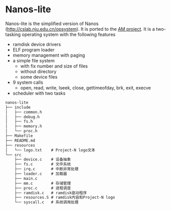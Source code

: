 # Nanos-lite

Nanos-lite is the simplified version of Nanos (http://cslab.nju.edu.cn/opsystem).
It is ported to the [AM project](https://github.com/NJU-ProjectN/abstract-machine.git).
It is a two-tasking operating system with the following features
* ramdisk device drivers
* ELF program loader
* memory management with paging
* a simple file system
  * with fix number and size of files
  * without directory
  * some device files
* 9 system calls
  * open, read, write, lseek, close, gettimeofday, brk, exit, execve
* scheduler with two tasks

```txt
nanos-lite
├── include
│   ├── common.h
│   ├── debug.h
│   ├── fs.h
│   ├── memory.h
│   └── proc.h
├── Makefile
├── README.md
├── resources
│   └── logo.txt    # Project-N logo文本
└── src
    ├── device.c    # 设备抽象
    ├── fs.c        # 文件系统
    ├── irq.c       # 中断异常处理
    ├── loader.c    # 加载器
    ├── main.c
    ├── mm.c        # 存储管理
    ├── proc.c      # 进程调度
    ├── ramdisk.c   # ramdisk驱动程序
    ├── resources.S # ramdisk内容和Project-N logo
    └── syscall.c   # 系统调用处理
```